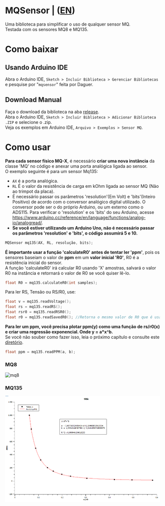 # MQSensor | ([EN](./README.md))
Uma biblioteca para simplificar o uso de qualquer sensor MQ.  
Testada com os sensores MQ8 e MQ135.  

# Como baixar
## Usando Arduino IDE  
Abra o Arduino IDE, `Sketch > Incluir Biblioteca > Gerenciar Bibliotecas` e pesquise por "`mqsensor`" feita por Daguer.  

## Download Manual
Faça o download da biblioteca na aba [release](https://github.com/daguerpedro/MQSensor/releases).  
Abra o Arduino IDE, `Sketch > Incluir Biblioteca > Adicionar Biblioteca .ZIP` e selecione o .zip.  
Veja os exemplos em Arduino IDE, `Arquivo > Exemplos > Sensor MQ`.  

# Como usar  
**Para cada sensor físico MQ-X**, é necessário **criar uma nova instância** da classe 'MQ' no código e anexar uma porta analógica ligada ao sensor.  
O exemplo seguinte é para um sensor Mq135:  
- `AX` é a porta analógica.
- `RL` É o valor da resistência de carga em kOhm ligada ao sensor MQ (Não ao trimpot da placa).  
- É necessário passar os parâmetros 'resolution'(Em Volt) e 'bits'(Inteiro Positivo) de acordo com o conversor analógico digital utilizado. O conversor pode ser o do próprio Arduino, ou um externo como o ADS115. Para verificar o 'resolution' e os 'bits' do seu Arduino, acesse https://www.arduino.cc/reference/en/language/functions/analog-io/analogread/. 
- **Se você estiver utilizando um Arduino Uno, não é necessário passar os parâmetros 'resolution' e 'bits', o código assumirá 5 e 10.**
```c++
MQSensor mq135(AX, RL, resolução, bits);
```
**É importante usar a função 'calculateR0' antes de tentar ler 'ppm'**, pois os sensores baseiam o valor de **ppm** em um **valor inicial 'R0'**, R0 é a resistência inicial do sensor.  
A função 'calculateR0' irá calcular R0 usando 'X' amostras, salvará o valor R0 na instância e retornará o valor de R0 se você quiser lê-lo.
```c++
float R0 = mq135.calculateR0(int samples);
```
Para ler RS, Tensão ou RS/R0, use:  
```c++
float v = mq135.readVoltage();
float rs = mq135.readRS();
float rsr0 = mq135.readRSR0();
float r0 = mq135.readSavedR0(); //Retorna o mesmo valor de R0 que é usado para dividir RS/R0.
```
**Para ler um ppm, você precisa plotar ppm(y) como uma função de rs/r0(x) e criar uma regressão exponencial. Onde y = a*x^b.**  
Se você não souber como fazer isso, leia o próximo capítulo e consulte este [diretório](./dados).
```c++
float ppm = mq135.readPPM(a, b);
```

### MQ8 
![mq8](./dados/mq8.png)

### MQ135
![mq135](./dados/mq135.png)